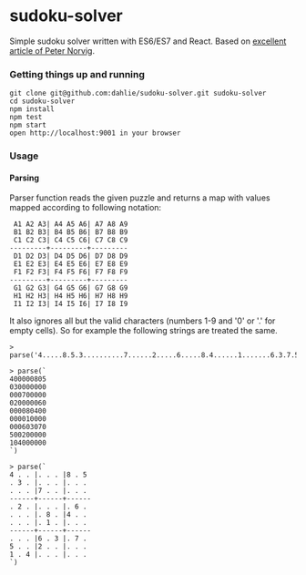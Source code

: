 # sudoku-solver

Simple sudoku solver written with ES6/ES7 and React. Based on [excellent article of Peter Norvig](http://norvig.com/sudoku.html).

### Getting things up and running

```
git clone git@github.com:dahlie/sudoku-solver.git sudoku-solver
cd sudoku-solver
npm install
npm test
npm start
open http://localhost:9001 in your browser
```

### Usage

#### Parsing

Parser function reads the given puzzle and returns a map with values mapped according to following notation:

```
 A1 A2 A3| A4 A5 A6| A7 A8 A9
 B1 B2 B3| B4 B5 B6| B7 B8 B9
 C1 C2 C3| C4 C5 C6| C7 C8 C9
---------+---------+---------
 D1 D2 D3| D4 D5 D6| D7 D8 D9
 E1 E2 E3| E4 E5 E6| E7 E8 E9
 F1 F2 F3| F4 F5 F6| F7 F8 F9
---------+---------+---------
 G1 G2 G3| G4 G5 G6| G7 G8 G9
 H1 H2 H3| H4 H5 H6| H7 H8 H9
 I1 I2 I3| I4 I5 I6| I7 I8 I9
```

It also ignores all but the valid characters (numbers 1-9 and '0' or '.' for empty cells). So for example the following strings are treated the same. 

```
> parse('4.....8.5.3..........7......2.....6.....8.4......1.......6.3.7.5..2.....1.4......')

> parse(`
400000805
030000000
000700000
020000060
000080400
000010000
000603070
500200000
104000000
`)

> parse(`
4 . . |. . . |8 . 5 
. 3 . |. . . |. . . 
. . . |7 . . |. . . 
------+------+------
. 2 . |. . . |. 6 . 
. . . |. 8 . |4 . . 
. . . |. 1 . |. . . 
------+------+------
. . . |6 . 3 |. 7 . 
5 . . |2 . . |. . . 
1 . 4 |. . . |. . . 
`)
```
